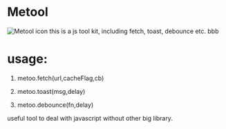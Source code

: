 # Metool
![Metool icon](http://stackwaves.top/favicon.png)
 this is a js tool kit, including fetch, toast, debounce etc.
bbb  

# usage: 
  
  1. metoo.fetch(url,cacheFlag,cb) 
  
  2. metoo.toast(msg,delay)
  
  3. metoo.debounce(fn,delay)
  


 useful tool to deal with javascript without other big library.       
